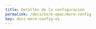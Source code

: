 ```yaml
---
title: Detalles de la configuración
permalink: /docs/es/6-opac/more-config
key: docs-more-config-es
---
```


